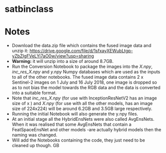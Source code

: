 # satbinclass
# Notes

- Download the data.zip file which contains the fused image data and unzip it: https://drive.google.com/file/d/1sfxayXEWubLtgp-yZbZIgFVeLYi7aO0w/view?usp=sharing 
- **Warning:** it will unzip into a size of around 8.7GB.
- Run the Conversion Notebook to package the images into the *X.npy*, *inc_res_X.npy* and *y.npy* Numpy databases which are used as the inputs to all of the other notebooks. The fused image data contains 2 x Sentinel-2 images on 1 July and 16 July 2018, one image is dropped so as to not bias the model towards the RGB data and the data is converted into a suitable format.
- Note that *inc_res_X.npy* (for use with InceptionResNetV2 has an image size of  x ) and *X.npy* (for use with all the other models, has an image size of 224x224) will be around 6.2GB and 3.5GB large respectively.
- Running the initial Notebook will also generate the y.npy files.
- At an initial stage all the HybridEnsNets were also called AvgEnsNets. When it was realised that some AvgEnsNets that contain a FeatSpaceEnsNet and other models      -are actually hybrid models then the naming was changed.
- Will add the Notebooks containing the code, they just need to be cleaned up though.
GB 
